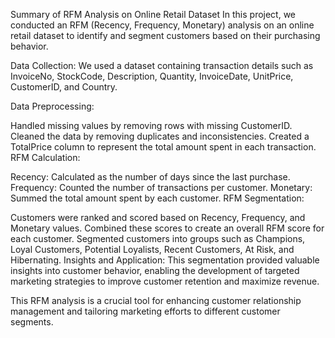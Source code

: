 Summary of RFM Analysis on Online Retail Dataset
In this project, we conducted an RFM (Recency, Frequency, Monetary) analysis on an online retail dataset to identify and segment customers based on their purchasing behavior.

Data Collection:
We used a dataset containing transaction details such as InvoiceNo, StockCode, Description, Quantity, InvoiceDate, UnitPrice, CustomerID, and Country.

Data Preprocessing:

Handled missing values by removing rows with missing CustomerID.
Cleaned the data by removing duplicates and inconsistencies.
Created a TotalPrice column to represent the total amount spent in each transaction.
RFM Calculation:

Recency: Calculated as the number of days since the last purchase.
Frequency: Counted the number of transactions per customer.
Monetary: Summed the total amount spent by each customer.
RFM Segmentation:

Customers were ranked and scored based on Recency, Frequency, and Monetary values.
Combined these scores to create an overall RFM score for each customer.
Segmented customers into groups such as Champions, Loyal Customers, Potential Loyalists, Recent Customers, At Risk, and Hibernating.
Insights and Application:
This segmentation provided valuable insights into customer behavior, enabling the development of targeted marketing strategies to improve customer retention and maximize revenue.

This RFM analysis is a crucial tool for enhancing customer relationship management and tailoring marketing efforts to different customer segments.
